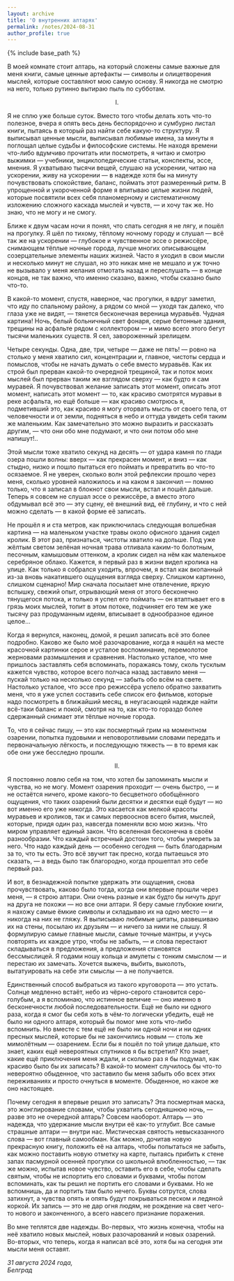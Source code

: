 ```yaml
---
layout: archive
title: 'О внутренних алтарях'
permalink: /notes/2024-08-31
author_profile: true
---
```


{% include base_path %}

В моей комнате стоит алтарь, на который сложены самые важные для меня книги, самые ценные артефакты — символы и олицетворения мыслей, которые составляют мою самую основу. Я никогда не смотрю на него, только рутинно вытираю пыль по субботам.

<div style="text-align: center;">I.</div>

Я не сплю уже больше суток. Вместо того чтобы делать хоть что-то полезное, вчера я опять весь день беспорядочно и сумбурно листал книги, пытаясь в который раз найти себе какую-то структуру. Я выписывал ценные мысли, выписывал любимые имена, за минуты я поглощал целые судьбы и философские системы. Не находя времени что-либо вдумчиво прочитать или посмотреть, я читаю и смотрю выжимки — учебники, энциклопедические статьи, конспекты, эссе, мнения. Я ухватываю тысячи вещей, слушаю на ускорении, читаю на ускорении, живу на ускорении — в надежде хотя бы на минуту почувствовать спокойствие, баланс, поймать этот размеренный ритм. В упрощенной и укороченной форме я впитываю целые жизни людей, которые посвятили всех себя планомерному и систематичному изложению сложного каскада мыслей и чувств, — и хочу так же. Но знаю, что не могу и не смогу.

Ближе к двум часам ночи я понял, что спать сегодня я не лягу, и пошёл на прогулку. Я шёл по тихому, тёплому ночному городу и слушал — всё так же на ускорении — глубокое и чувственное эссе о режиссёре, снимающем тёплые ночные города, лучше многих описывающем созерцательные элементы наших жизней. Часто я уходил в свои мысли и несколько минут не слушал, но это никак мне не мешало и уж точно не вызывало у меня желания отмотать назад и переслушать — в конце концов, не так важно, что именно сказано, важно, чтобы сказано было что-то.

В какой-то момент, спустя, наверное, час прогулки, я вдруг заметил, что иду по спальному району, а рядом со мной — уходя так далеко, что глаза уже не видят, — тянется бесконечная вереница муравьёв. Чудная картина! Ночь, белый больничный свет фонаря, серые бетонные здания, трещины на асфальте рядом с коллектором — и мимо всего этого бегут тысячи маленьких существ. Я сел, завороженный зрелищем.

Четыре секунды. Одна, две, три, четыре — даже не пять! — ровно на столько у меня хватило сил, концентрации и, главное, чистоты сердца и помыслов, чтобы не начать думать о себе вместо муравьёв. Как их строй был прерван какой-то очередной трещиной, так и поток моих мыслей был прерван таким же взглядом сверху — как будто я сам муравей. Я почувствовал желание записать этот момент, описать этот момент, написать этот момент — то, как красиво смотрятся муравьи в реке асфальта, но ещё больше — как красиво смотрюсь я, подметивший это, как красиво я могу оторвать мысль от своего тела, от человечности и от земли, подняться в небо и оттуда увидеть себя таким же маленьким. Как замечательно это можно выразить и рассказать другим, — что они обо мне подумают, и что они потом обо мне напишут!..

Этой мысли тоже хватило секунд на десять — от удара камня по глади озера пошли волны: вверх — как прекрасен момент, и вниз — как стыдно, низко и пошло пытаться его поймать и превратить во что-то осязаемое. Я не уверен, сколько волн этой рефлексии прошло через меня, сколько уровней наложилось и на каком я закончил — помню только, что я записал в блокнот свои мысли, встал и пошёл дальше. Теперь я совсем не слушал эссе о режиссёре, а вместо этого обдумывал всё это — эту сцену, её внешний вид, её глубину, и что с ней можно сделать — в какой форме её записать.

Не прошёл я и ста метров, как приключилась следующая волшебная картина — на маленьком участке травы около офисного здания сидел кролик. В этот раз, признаться, чистоты хватило на дольше. Под уже жёлтым светом зелёная ночная трава отливала каким-то болотным, песочным, камышовым оттенком, а кролик сидел на нём как маленькое серебряное облако. Кажется, я первый раз в жизни видел кролика на улице. Как только я собрался уходить, впрочем, я встал как вкопанный из-за вновь накатившего ощущения взгляда сверху. Слишком картинно, слишком сценарно! Мир сначала посылает мне отвлечение, яркую вспышку, свежий опыт, отрывающий меня от этого бесконечно тянущегося потока, и только я успел его поймать — он втаптывает его в грязь моих мыслей, топит в этом потоке, подчиняет его тем же уже тысячу раз продуманным идеям, вписывает в однообразное единое целое…

Когда я вернулся, наконец, домой, я решил записать всё это более подробно. Каково же было моё разочарование, когда я нашёл на месте красочной картинки серое и усталое воспоминание, перемолотое жерновами размышления и сравнения. Настолько усталое, что мне пришлось заставлять себя вспоминать, поражаясь тому, сколь тусклым кажется чувство, которое всего полчаса назад заставило меня — пускай только на несколько секунд — забыть обо всём на свете. Настолько усталое, что эссе про режиссёра успело обратно захватить меня, что я уже успел составить себе список его фильмов, которые надо посмотреть в ближайший месяц, в неугасающей надежде найти всё-таки баланс и покой, смотря на то, как кто-то гораздо более сдержанный снимает эти тёплые ночные города.

То, что я сейчас пишу, — это как посмертный грим на моментном озарении, попытка пудовыми и неповоротливыми словами передать и первоначальную лёгкость, и последующую тяжесть — в то время как обе они уже бесследно прошли.

<div style="text-align: center;">II.</div>

Я постоянно ловлю себя на том, что хотел бы запоминать мысли и чувства, но не могу. Момент озарения проходит — очень быстро, — и не остаётся ничего, кроме какого-то бесцветного обобщённого ощущения, что таких озарений были десятки и десятки ещё будут — но вот именно его уже никогда. Это касается как мелкой красоты муравьев и кроликов, так и самых первооснов всего бытия, мыслей, которые, придя один раз, навсегда поменяли всю мою жизнь. Что миром управляет единый закон. Что вселенная бесконечна в своём разнообразии. Что каждый встречный достоин того, чтобы умереть за него. Что надо каждый день — особенно сегодня — быть благодарным за то, что ты есть. Это всё звучит так пресно, когда пытаешься это сказать, — а ведь было так благородно, когда прошептал это себе первый раз.

И вот, в безнадежной попытке удержать эти ощущения, снова прочувствовать, каково было тогда, когда они впервые прошли через меня, — я строю алтари. Они очень разные и как будто бы ничуть друг на друга не похожи — но все они алтари. Я беру самые глубокие книги, я нахожу самые ёмкие символы и складываю их на одно место — и никогда на них не гляжу. Я выписываю любимые цитаты, развешиваю их на стены, посылаю их друзьям — и ничего за ними не слышу. Я формулирую самые главные мысли, самые точные мантры, и учусь повторять их каждое утро, чтобы не забыть, — и слова перестают складываться в предложения, а предложения становятся бессмыслицей. Я годами ношу кольца и амулеты с тонким смыслом — и перестаю их замечать. Хочется выжечь, выбить, выколоть, вытатуировать на себе эти смыслы — а не получается.

Единственный способ выбраться из такого круговорота — это устать. Солнце медленно встаёт, небо из чёрно-серого становится серо-голубым, а я вспоминаю, что истинное величие — оно именно в бесконечности любой последовательности. Ещё не было ни одного раза, когда я смог бы себя хоть в чём-то логически убедить, ещё не было ни одного алтаря, который бы помог мне хоть что-либо вспомнить. Но вместе с тем ещё не было ни одной ночи и ни одних пресных мыслей, которые бы не закончились новым — столь же мимолётным — озарением. Если бы я пошёл по той улице дальше, кто знает, каких ещё невероятных спутников я бы встретил? Кто знает, какие ещё приключения меня ждали, и сколько раз я бы подумал, как красиво было бы их записать? В какой-то момент случилось бы что-то невероятно обыденное, что заставило бы меня забыть обо всех этих переживаниях и просто очнуться в моменте. Обыденное, но какое же оно настоящее.

Почему сегодня я впервые решил это записать? Эта посмертная маска, это жонглирование словами, чтобы ухватить сегодняшнюю ночь, — разве это не очередной алтарь? Совсем наоборот. Алтарь — это надежда, что удержание мысли внутри её как-то углубит. Все самые страшные алтари — внутри нас. Мистическая святость невысказанного слова — вот главный самообман. Как можно, дочитав новую прекрасную книгу, положить её на алтарь, чтобы попытаться не забыть, как можно поставить новую отметку на карте, пытаясь прибить к стене запах пасмурной осенней прогулки со школьной влюбленностью, — так же можно, испытав новое чувство, оставить его в себе, чтобы сделать святым, чтобы не испортить его словами и буквами, чтобы потом вспоминать, как ты решил не портить его словами и буквами. Но не вспомнишь, да и портить там было нечего. Буквы сотрутся, слова затихнут, а чувства опять и опять будут покрываться песком и ледяной коркой. Их запись — это не дар огня людям, не рождение на свет чего-то нового и законченного, а всего навсего признание поражения.

Во мне теплятся две надежды. Во-первых, что жизнь конечна, чтобы на неё хватило новых мыслей, новых разочарований и новых озарений. Во-вторых, что теперь, когда я написал всё это, хотя бы на сегодня эти мысли меня оставят.

<i>31 августа 2024 года,</i> <br>
<i>Белград</i>
